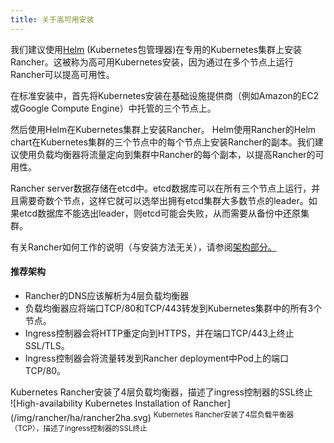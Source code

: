```yaml
---
title: 关于高可用安装
---
```


我们建议使用[Helm](/docs/overview/architecture/concepts/#about-helm) (Kubernetes包管理器)在专用的Kubernetes集群上安装Rancher。这被称为高可用Kubernetes安装，因为通过在多个节点上运行Rancher可以提高可用性。

在标准安装中，首先将Kubernetes安装在基础设施提供商（例如Amazon的EC2或Google Compute Engine）中托管的三个节点上。

然后使用Helm在Kubernetes集群上安装Rancher。 Helm使用Rancher的Helm chart在Kubernetes集群的三个节点中的每个节点上安装Rancher的副本。我们建议使用负载均衡器将流量定向到集群中Rancher的每个副本，以提高Rancher的可用性。

Rancher server数据存储在etcd中。etcd数据库可以在所有三个节点上运行，并且需要奇数个节点，这样它就可以选举出拥有etcd集群大多数节点的leader。如果etcd数据库不能选出leader，则etcd可能会失败，从而需要从备份中还原集群。

有关Rancher如何工作的说明（与安装方法无关），请参阅[架构部分。](/docs/overview/architecture)

#### 推荐架构

- Rancher的DNS应该解析为4层负载均衡器
- 负载均衡器应将端口TCP/80和TCP/443转发到Kubernetes集群中的所有3个节点。
- Ingress控制器会将HTTP重定向到HTTPS，并在端口TCP/443上终止SSL/TLS。
- Ingress控制器会将流量转发到Rancher deployment中Pod上的端口TCP/80。

<figcaption>Kubernetes Rancher安装了4层负载均衡器，描述了ingress控制器的SSL终止</figcaption>
![High-availability Kubernetes Installation of Rancher](/img/rancher/ha/rancher2ha.svg)
<sup>Kubernetes Rancher安装了4层负载平衡器（TCP），描述了ingress控制器的SSL终止</sup>
